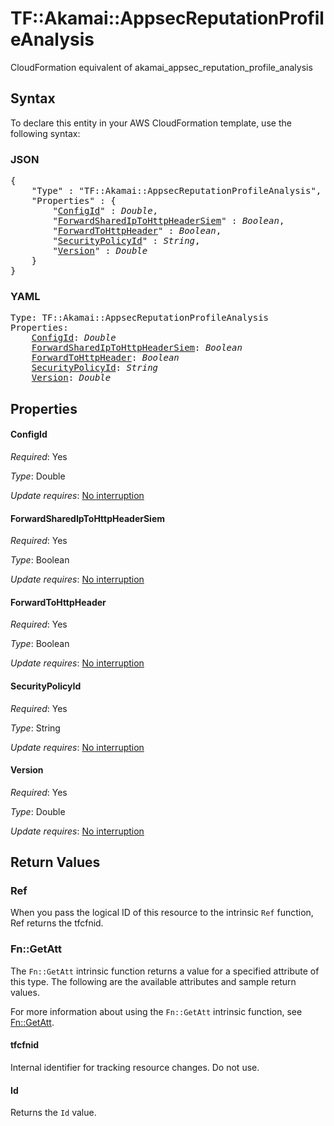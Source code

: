 # TF::Akamai::AppsecReputationProfileAnalysis

CloudFormation equivalent of akamai_appsec_reputation_profile_analysis

## Syntax

To declare this entity in your AWS CloudFormation template, use the following syntax:

### JSON

<pre>
{
    "Type" : "TF::Akamai::AppsecReputationProfileAnalysis",
    "Properties" : {
        "<a href="#configid" title="ConfigId">ConfigId</a>" : <i>Double</i>,
        "<a href="#forwardsharediptohttpheadersiem" title="ForwardSharedIpToHttpHeaderSiem">ForwardSharedIpToHttpHeaderSiem</a>" : <i>Boolean</i>,
        "<a href="#forwardtohttpheader" title="ForwardToHttpHeader">ForwardToHttpHeader</a>" : <i>Boolean</i>,
        "<a href="#securitypolicyid" title="SecurityPolicyId">SecurityPolicyId</a>" : <i>String</i>,
        "<a href="#version" title="Version">Version</a>" : <i>Double</i>
    }
}
</pre>

### YAML

<pre>
Type: TF::Akamai::AppsecReputationProfileAnalysis
Properties:
    <a href="#configid" title="ConfigId">ConfigId</a>: <i>Double</i>
    <a href="#forwardsharediptohttpheadersiem" title="ForwardSharedIpToHttpHeaderSiem">ForwardSharedIpToHttpHeaderSiem</a>: <i>Boolean</i>
    <a href="#forwardtohttpheader" title="ForwardToHttpHeader">ForwardToHttpHeader</a>: <i>Boolean</i>
    <a href="#securitypolicyid" title="SecurityPolicyId">SecurityPolicyId</a>: <i>String</i>
    <a href="#version" title="Version">Version</a>: <i>Double</i>
</pre>

## Properties

#### ConfigId

_Required_: Yes

_Type_: Double

_Update requires_: [No interruption](https://docs.aws.amazon.com/AWSCloudFormation/latest/UserGuide/using-cfn-updating-stacks-update-behaviors.html#update-no-interrupt)

#### ForwardSharedIpToHttpHeaderSiem

_Required_: Yes

_Type_: Boolean

_Update requires_: [No interruption](https://docs.aws.amazon.com/AWSCloudFormation/latest/UserGuide/using-cfn-updating-stacks-update-behaviors.html#update-no-interrupt)

#### ForwardToHttpHeader

_Required_: Yes

_Type_: Boolean

_Update requires_: [No interruption](https://docs.aws.amazon.com/AWSCloudFormation/latest/UserGuide/using-cfn-updating-stacks-update-behaviors.html#update-no-interrupt)

#### SecurityPolicyId

_Required_: Yes

_Type_: String

_Update requires_: [No interruption](https://docs.aws.amazon.com/AWSCloudFormation/latest/UserGuide/using-cfn-updating-stacks-update-behaviors.html#update-no-interrupt)

#### Version

_Required_: Yes

_Type_: Double

_Update requires_: [No interruption](https://docs.aws.amazon.com/AWSCloudFormation/latest/UserGuide/using-cfn-updating-stacks-update-behaviors.html#update-no-interrupt)

## Return Values

### Ref

When you pass the logical ID of this resource to the intrinsic `Ref` function, Ref returns the tfcfnid.

### Fn::GetAtt

The `Fn::GetAtt` intrinsic function returns a value for a specified attribute of this type. The following are the available attributes and sample return values.

For more information about using the `Fn::GetAtt` intrinsic function, see [Fn::GetAtt](https://docs.aws.amazon.com/AWSCloudFormation/latest/UserGuide/intrinsic-function-reference-getatt.html).

#### tfcfnid

Internal identifier for tracking resource changes. Do not use.

#### Id

Returns the <code>Id</code> value.

